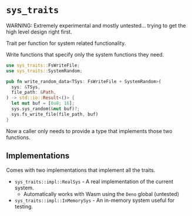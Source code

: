 # `sys_traits`

WARNING: Extremely experimental and mostly untested... trying to get the high level design right first.

Trait per function for system related functionality.

Write functions that specify only the system functions they need.

```rs
use sys_traits::FsWriteFile;
use sys_traits::SystemRandom;

pub fn write_random_data<TSys: FsWriteFile + SystemRandom>(
  sys: &TSys,
  file_path: &Path,
) -> std::io::Result<()> {
  let mut buf = [0u8; 16];
  sys.sys_random(&mut buf)?;
  sys.fs_write_file(file_path, buf)
}
```

Now a caller only needs to provide a type that implements those two functions.

## Implementations

Comes with two implementations that implement all the traits.

* `sys_traits::impl::RealSys` - A real implementation of the current system.
  - Automatically works with Wasm using the `Deno` global (untested)
* `sys_traits::impl::InMemorySys` - An in-memory system useful for testing.
